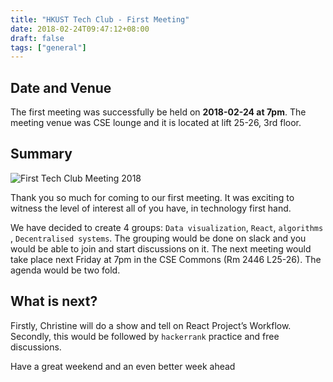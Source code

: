 ```yaml
---
title: "HKUST Tech Club - First Meeting"
date: 2018-02-24T09:47:12+08:00
draft: false
tags: ["general"]
---
```


## Date and Venue

The first meeting was successfully be held on **2018-02-24 at 7pm**. 
The meeting venue was CSE lounge and it is located at lift 25-26, 3rd floor. 

## Summary

![First Tech Club Meeting 2018](meeting-01.jpg)

Thank you so much for coming to our first meeting. 
It was exciting to witness the level of interest all of you have, in technology first hand. 

We have decided to create 4 groups: `Data visualization`, `React`, `algorithms` , `Decentralised systems`. The grouping would be done on slack and you would be able to join and start discussions on it. The next meeting would take place next Friday at 7pm in the CSE Commons (Rm 2446 L25-26). 
The agenda would be two fold. 

## What is next?

Firstly, Christine will do a show and tell on React Project’s Workflow. 
Secondly, this would be followed by `hackerrank`  practice and free discussions. 

Have a great weekend and an even better week ahead

